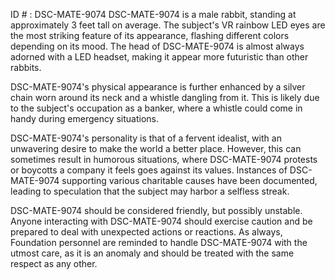 ID # : DSC-MATE-9074
DSC-MATE-9074 is a male rabbit, standing at approximately 3 feet tall on average. The subject's VR rainbow LED eyes are the most striking feature of its appearance, flashing different colors depending on its mood. The head of DSC-MATE-9074 is almost always adorned with a LED headset, making it appear more futuristic than other rabbits. 

DSC-MATE-9074's physical appearance is further enhanced by a silver chain worn around its neck and a whistle dangling from it. This is likely due to the subject's occupation as a banker, where a whistle could come in handy during emergency situations. 

DSC-MATE-9074's personality is that of a fervent idealist, with an unwavering desire to make the world a better place. However, this can sometimes result in humorous situations, where DSC-MATE-9074 protests or boycotts a company it feels goes against its values. Instances of DSC-MATE-9074 supporting various charitable causes have been documented, leading to speculation that the subject may harbor a selfless streak. 

DSC-MATE-9074 should be considered friendly, but possibly unstable. Anyone interacting with DSC-MATE-9074 should exercise caution and be prepared to deal with unexpected actions or reactions. As always, Foundation personnel are reminded to handle DSC-MATE-9074 with the utmost care, as it is an anomaly and should be treated with the same respect as any other.